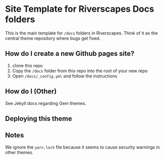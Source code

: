 # Site Template for Riverscapes Docs folders

This is the main template for `/docs` folders in Riverscapes. Think of it as the central theme repository where bugs get fixed. 

## How do I create a new Github pages site?

1. clone this repo
2. Copy the `/docs` folder from this repo into the root of your new repo
2. Open `/docs/_config.yml` and follow the instructions 

## How do I (Other)

See Jekyll docs regarding Gem themes.

## Deploying this theme

## Notes

We ignore the `yarn.lock` file because it seems to cause security warnings in other themes. 